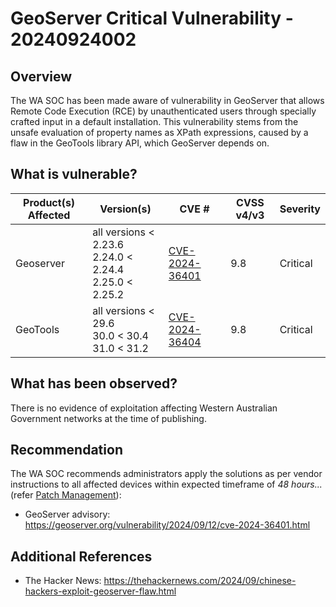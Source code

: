 # GeoServer Critical Vulnerability - 20240924002

## Overview

The WA SOC has been made aware of vulnerability in GeoServer that allows Remote Code Execution (RCE) by unauthenticated users through specially crafted input in a default installation. This vulnerability stems from the unsafe evaluation of property names as XPath expressions, caused by a flaw in the GeoTools library API, which GeoServer depends on.

## What is vulnerable?

| Product(s) Affected | Version(s)                                                         | CVE #                                                             | CVSS v4/v3 | Severity |
| ------------------- | ------------------------------------------------------------------ | ----------------------------------------------------------------- | ---------- | -------- |
| Geoserver           | all versions \< 2.23.6 <br> 2.24.0 \< 2.24.4 <br> 2.25.0 \< 2.25.2 | [CVE-2024-36401](https://nvd.nist.gov/vuln/detail/CVE-2024-36401) | 9.8        | Critical |
| GeoTools            | all versions \< 29.6 <br> 30.0 \< 30.4 <br> 31.0 \< 31.2           | [CVE-2024-36404](https://nvd.nist.gov/vuln/detail/CVE-2024-36404) | 9.8        | Critical |

## What has been observed?

There is no evidence of exploitation affecting Western Australian Government networks at the time of publishing.

## Recommendation

The WA SOC recommends administrators apply the solutions as per vendor instructions to all affected devices within expected timeframe of *48 hours...* (refer [Patch Management](../guidelines/patch-management.md)):

- GeoServer advisory: <https://geoserver.org/vulnerability/2024/09/12/cve-2024-36401.html>

## Additional References

- The Hacker News: <https://thehackernews.com/2024/09/chinese-hackers-exploit-geoserver-flaw.html>
